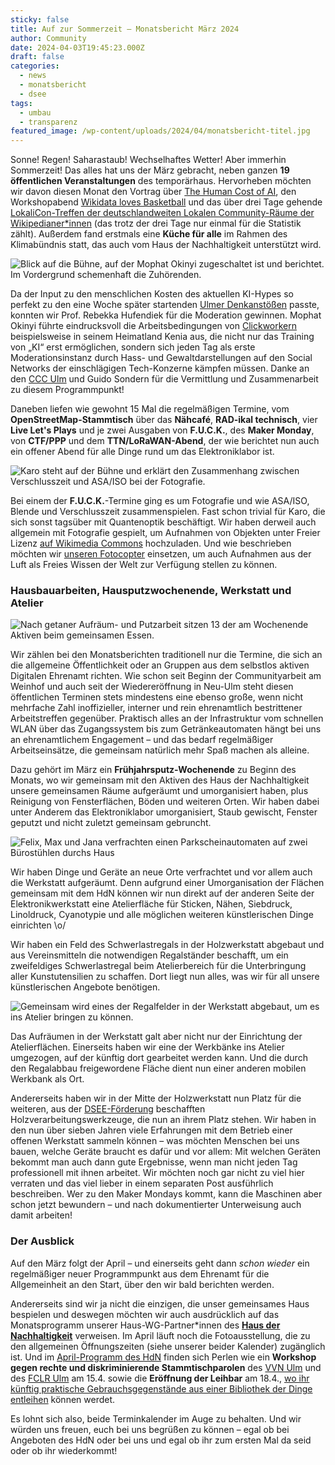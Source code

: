```yaml
---
sticky: false
title: Auf zur Sommerzeit – Monatsbericht März 2024
author: Community
date: 2024-04-03T19:45:23.000Z
draft: false
categories:
  - news
  - monatsbericht
  - dsee
tags:
  - umbau
  - transparenz
featured_image: /wp-content/uploads/2024/04/monatsbericht-titel.jpg
---
```


Sonne! 
Regen! 
Saharastaub! 
Wechselhaftes Wetter! 
Aber immerhin Sommerzeit! 
Das alles hat uns der März gebracht, neben ganzen **19 öffentlichen Veranstaltungen** des temporärhaus. 
Hervorheben möchten wir davon diesen Monat den Vortrag über [The Human Cost of AI](/veranstaltungshinweis-die-menschlichen-kosten-der-ki/), den Workshopabend [Wikidata loves Basketball](https://de.wikipedia.org/w/index.php?title=Wikipedia:Ulm/Neu-Ulm&oldid=242462535#Wiki_loves_Basketball_-_Teil_2) und das über drei Tage gehende [LokaliCon-Treffen der deutschlandweiten Lokalen Community-Räume der Wikipedianer\*innen](/lokalicon-treffen-der-lokalen-community-raeume/) (das trotz der drei Tage nur einmal für die Statistik zählt). 
Außerdem fand erstmals eine **Küche für alle** im Rahmen des Klimabündnis statt, das auch vom Haus der Nachhaltigkeit unterstützt wird.

![Blick auf die Bühne, auf der Mophat Okinyi zugeschaltet ist und berichtet. Im Vordergrund schemenhaft die Zuhörenden.](/wp-content/uploads/2024/04/monatsbericht-humancosts.jpg)

Da der Input zu den menschlichen Kosten des aktuellen KI-Hypes so perfekt zu den eine Woche später startenden [Ulmer Denkanstößen](https://ulmer-denkanstoesse.de/ulmer-denkanstoesse-2024/thema-2024/) passte, konnten wir Prof. Rebekka Hufendiek für die Moderation gewinnen. 
Mophat Okinyi führte eindrucksvoll die Arbeitsbedingungen von [Clickworkern](https://de.wikipedia.org/wiki/Clickworker) beispielsweise in seinem Heimatland Kenia aus, die nicht nur das Training von „KI“ erst ermöglichen, sondern sich jeden Tag als erste Moderationsinstanz durch Hass- und Gewaltdarstellungen auf den Social Networks der einschlägigen Tech-Konzerne kämpfen müssen. 
Danke an den [CCC Ulm](https://www.ulm.ccc.de/) und Guido Sondern für die Vermittlung und Zusammenarbeit zu diesem Programmpunkt!

Daneben liefen wie gewohnt 15 Mal die regelmäßigen Termine, vom **OpenStreetMap-Stammtisch** über das **Nähcafé**, **RAD-ikal technisch**, vier **Live Let's Plays** und je zwei Ausgaben von **F.U.C.K.**, des **Maker Monday**, von **CTF/PPP** und dem **TTN/LoRaWAN-Abend**, der wie berichtet nun auch ein offener Abend für alle Dinge rund um das Elektroniklabor ist.

![Karo steht auf der Bühne und erklärt den Zusammenhang zwischen Verschlusszeit und ASA/ISO bei der Fotografie.](/wp-content/uploads/2024/04/monatsbericht-foto.jpg)

Bei einem der **F.U.C.K.**-Termine ging es um Fotografie und wie ASA/ISO, Blende und Verschlusszeit zusammenspielen. 
Fast schon trivial für Karo, die sich sonst tagsüber mit Quantenoptik beschäftigt. 
Wir haben derweil auch allgemein mit Fotografie gespielt, um Aufnahmen von Objekten unter Freier Lizenz [auf Wikimedia Commons](https://commons.wikimedia.org/wiki/Category:Hausfotografie_tempor%C3%A4rhaus_(2024)) hochzuladen. 
Und wie beschrieben möchten wir [unseren Fotocopter](/unsere-fotodrohne/) einsetzen, um auch Aufnahmen aus der Luft als Freies Wissen der Welt zur Verfügung stellen zu können.

### Hausbauarbeiten, Hausputzwochenende, Werkstatt und Atelier

![Nach getaner Aufräum- und Putzarbeit sitzen 13 der am Wochenende Aktiven beim gemeinsamen Essen.](/wp-content/uploads/2024/04/monatsbericht-putz.jpg)

Wir zählen bei den Monatsberichten traditionell nur die Termine, die sich an die allgemeine Öffentlichkeit oder an Gruppen aus dem selbstlos aktiven Digitalen Ehrenamt richten. 
Wie schon seit Beginn der Communityarbeit am Weinhof und auch seit der Wiedereröffnung in Neu-Ulm steht diesen öffentlichen Terminen stets mindestens eine ebenso große, wenn nicht mehrfache Zahl inoffizieller, interner und rein ehrenamtlich bestrittener Arbeitstreffen gegenüber.
Praktisch alles an der Infrastruktur vom schnellen WLAN über das Zugangssystem bis zum Getränkeautomaten hängt bei uns an ehrenamtlichem Engagement – und das bedarf regelmäßiger Arbeitseinsätze, die gemeinsam natürlich mehr Spaß machen als alleine.

Dazu gehört im März ein **Frühjahrsputz-Wochenende** zu Beginn des Monats, wo wir gemeinsam mit den Aktiven des Haus der Nachhaltigkeit unsere gemeinsamen Räume aufgeräumt und umorganisiert haben, plus Reinigung von Fensterflächen, Böden und weiteren Orten. 
Wir haben dabei unter Anderem das Elektroniklabor umorganisiert, Staub gewischt, Fenster geputzt und nicht zuletzt gemeinsam gebruncht.

![Felix, Max und Jana verfrachten einen Parkscheinautomaten auf zwei Bürostühlen durchs Haus](/wp-content/uploads/2024/04/monatsbericht-aufraeumen.jpg)

Wir haben Dinge und Geräte an neue Orte verfrachtet und vor allem auch die Werkstatt aufgeräumt. 
Denn aufgrund einer Umorganisation der Flächen gemeinsam mit dem HdN können wir nun direkt auf der anderen Seite der Elektronikwerkstatt eine Atelierfläche für Sticken, Nähen, Siebdruck, Linoldruck, Cyanotypie und alle möglichen weiteren künstlerischen Dinge einrichten \o/

Wir haben ein Feld des Schwerlastregals in der Holzwerkstatt abgebaut und aus Vereinsmitteln die notwendigen Regalständer beschafft, um ein zweifeldiges Schwerlastregal beim Atelierbereich für die Unterbringung aller Kunstutensilien zu schaffen. 
Dort liegt nun alles, was wir für all unsere künstlerischen Angebote benötigen.

![Gemeinsam wird eines der Regalfelder in der Werkstatt abgebaut, um es ins Atelier bringen zu können.](/wp-content/uploads/2024/04/monatsbericht-atelyeah.jpg)

Das Aufräumen in der Werkstatt galt aber nicht nur der Einrichtung der Atelierflächen. 
Einerseits haben wir eine der Werkbänke ins Atelier umgezogen, auf der künftig dort gearbeitet werden kann. 
Und die durch den Regalabbau freigewordene Fläche dient nun einer anderen mobilen Werkbank als Ort.

Andererseits haben wir in der Mitte der Holzwerkstatt nun Platz für die weiteren, aus der [DSEE-Förderung](/jahresendfieber-monatsbericht-november-2023/) beschafften Holzverarbeitungswerkzeuge, die nun an ihrem Platz stehen. 
Wir haben in den nun über sieben Jahren viele Erfahrungen mit dem Betrieb einer offenen Werkstatt sammeln können – was möchten Menschen bei uns bauen, welche Geräte braucht es dafür und vor allem: Mit welchen Geräten bekommt man auch dann gute Ergebnisse, wenn man nicht jeden Tag professionell mit ihnen arbeitet. 
Wir möchten noch gar nicht zu viel hier verraten und das viel lieber in einem separaten Post ausführlich beschreiben. 
Wer zu den Maker Mondays kommt, kann die Maschinen aber schon jetzt bewundern – und nach dokumentierter Unterweisung auch damit arbeiten!

### Der Ausblick

Auf den März folgt der April – und einerseits geht dann _schon wieder_ ein regelmäßiger neuer Programmpunkt aus dem Ehrenamt für die Allgemeinheit an den Start, über den wir bald berichten werden. 

Andererseits sind wir ja nicht die einzigen, die unser gemeinsames Haus bespielen und deswegen möchten wir auch ausdrücklich auf das Monatsprogramm unserer Haus-WG-Partner\*innen des **[Haus der Nachhaltigkeit](https://www.h-d-n.org/)** verweisen. 
Im April läuft noch die Fotoausstellung, die zu den allgemeinen Öffnungszeiten (siehe unserer beider Kalender) zugänglich ist. 
Und im [April-Programm des HdN](https://download-files.wixmp.com/ugd/aff7d0_e630980bcdcc4fe4b3641e865d21894f.pdf?token=eyJhbGciOiJIUzI1NiIsInR5cCI6IkpXVCJ9.eyJpc3MiOiJ1cm46YXBwOmU2NjYzMGU3MTRmMDQ5MGFhZWExZjE0OWIzYjY5ZTMyIiwic3ViIjoidXJuOmFwcDplNjY2MzBlNzE0ZjA0OTBhYWVhMWYxNDliM2I2OWUzMiIsImF1ZCI6WyJ1cm46c2VydmljZTpmaWxlLmRvd25sb2FkIl0sImlhdCI6MTcxMjE3MDUwMywiZXhwIjoxNzEyMjA2NTEzLCJqdGkiOiJlOGE3Njg0Yi1kOWNmLTRhMTUtOGM2NS1mYTRhYWY0M2I4MWEiLCJvYmoiOltbeyJwYXRoIjoiL3VnZC9hZmY3ZDBfZTYzMDk4MGJjZGNjNGZlNGIzNjQxZTg2NWQyMTg5NGYucGRmIn1dXSwiZGlzIjp7ImZpbGVuYW1lIjoiMjRfMDQgSGROLVByb2dyYW1tLnBkZiIsInR5cGUiOiJhdHRhY2htZW50In19.7IS7yuCLj5zJbinmON4U63C67RZuH33XIT7-zl3pSTQ) finden sich Perlen wie ein **Workshop gegen rechte und diskriminierende Stammtischparolen** des [VVN Ulm](https://de.wikipedia.org/wiki/Vereinigung_der_Verfolgten_des_Naziregimes_%E2%80%93_Bund_der_Antifaschistinnen_und_Antifaschisten) und des [FCLR Ulm](https://www.fclr-ulm.de) am 15.4. sowie die **Eröffnung der Leihbar** am 18.4., [wo ihr künftig praktische Gebrauchsgegenstände aus einer Bibliothek der Dinge entleihen](https://www.h-d-n.org/post/der-leihladen-er%C3%B6ffnet-bald) können werdet.

Es lohnt sich also, beide Terminkalender im Auge zu behalten.
Und wir würden uns freuen, euch bei uns begrüßen zu können – egal ob bei Angeboten des HdN oder bei uns und egal ob ihr zum ersten Mal da seid oder ob ihr wiederkommt!

